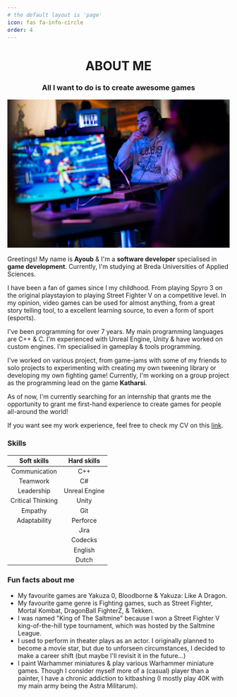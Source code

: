 ```yaml
---
# the default layout is 'page'
icon: fas fa-info-circle
order: 4
---
```

<div align="center">
 <H1>ABOUT ME</H1>
</div>

<div align="center">
 <H3>All I want to do is to create awesome games</H3>
</div>

<p align="center">
<img src="../assets/images/FullPicOfMe.png" width="700" alt="Hey, that's me participating in the RedBull Strijders tournament!"/>
</p>

Greetings! My name is **Ayoub** & I'm a **software developer** specialised in **game development**. Currently, I'm studying at Breda Universities of Applied Sciences.

I have been a fan of games since I my childhood. From playing Spyro 3 on the original playstayion to playing Street Fighter V on a competitive level. In my opinion, video games can be used for almost anything, from a great story telling tool, to a excellent learning source, to even a form of sport (esports).

I've been programming for over 7 years. My main programming languages are C++ & C. I'm experienced with Unreal Engine, Unity & have worked on custom engines. I'm specialised in gameplay & tools programming.

I've worked on various project, from game-jams with some of my friends to solo projects to experimenting with creating my own tweening library or developing my own fighting game! Currently, I'm working on a group project as the programming lead on the game **Katharsi**.

As of now, I'm currently searching for an internship that grants me the opportunity to grant me first-hand experience to create games for people all-around the world!

If you want see my work experience, feel free to check my CV on this <a href="/assets/CV_Ayoub_Lamdaghri_ENG.docx">link</a>.

<div>
 <H3>Skills</H3>
</div>

| Soft skills | Hard skills |
| :----------------: | :----------------: |
| Communication | C++ |
| Teamwork | C# |
| Leadership | Unreal Engine |
| Critical Thinking | Unity |
| Empathy | Git |
| Adaptability | Perforce |
|  | Jira |
|  | Codecks |
|  | English |
|  | Dutch |

<div>
<H3>Fun facts about me</H3>
</div>

- My favourite games are Yakuza 0, Bloodborne & Yakuza: Like A Dragon.
- My favourite game genre is Fighting games, such as Street Fighter, Mortal Kombat, DragonBall FighterZ, & Tekken.
- I was named "King of The Saltmine" because I won a Street Fighter V king-of-the-hill type tournament, which was hosted by the Saltmine League.
- I used to perform in theater plays as an actor. I originally planned to become a movie star, but due to unforseen circumstances, I decided to make a career shift (but maybe I'll revisit it in the future...)
- I paint Warhammer miniatures & play various Warhammer miniature games. Though I consider myself more of a (casual) player than a painter, I have a chronic addiction to kitbashing (I mostly play 40K with my main army being the Astra Militarum).

